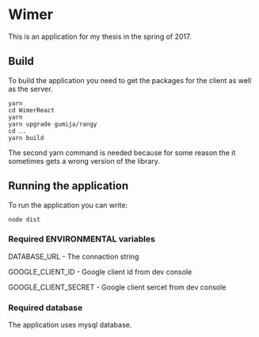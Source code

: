 # Wimer

This is an application for my thesis in the spring of 2017.

## Build

To build the application you need to get the packages for the client as well as the server.


```
yarn
cd WimerReact
yarn
yarn upgrade gumija/rangy
cd ..
yarn build
```

The second yarn command is needed because for some reason the it sometimes gets a wrong version of the library.

## Running the application

To run the application you can write:
```
node dist
```
### Required ENVIRONMENTAL variables

DATABASE_URL - The connaction string

GOOGLE_CLIENT_ID - Google client id from dev console

GOOGLE_CLIENT_SECRET - Google client sercet from dev console

### Required database

The application uses mysql database.